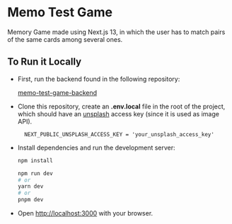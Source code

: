 # Memo Test Game

Memory Game made using Next.js 13, in which the user has to match pairs of the same cards among several ones.

## To Run it Locally

- First, run the backend found in the following repository:

  [memo-test-game-backend](https://github.com/0xB370/memo-test-game-backend)

- Clone this repository, create an **.env.local** file in the root of the project, which should have an [unsplash](https://unsplash.com/) access key (since it is used as image API).

        NEXT_PUBLIC_UNSPLASH_ACCESS_KEY = 'your_unsplash_access_key'

- Install dependencies and run the development server:

  ```bash
  npm install
  
  npm run dev
  # or
  yarn dev
  # or
  pnpm dev
  ```

- Open [http://localhost:3000](http://localhost:3000) with your browser.
